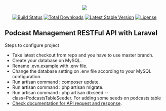 <p align="center"><img src="https://laravel.com/assets/img/components/logo-laravel.svg"></p>

<p align="center">
<a href="https://travis-ci.org/laravel/framework"><img src="https://travis-ci.org/laravel/framework.svg" alt="Build Status"></a>
<a href="https://packagist.org/packages/laravel/framework"><img src="https://poser.pugx.org/laravel/framework/d/total.svg" alt="Total Downloads"></a>
<a href="https://packagist.org/packages/laravel/framework"><img src="https://poser.pugx.org/laravel/framework/v/stable.svg" alt="Latest Stable Version"></a>
<a href="https://packagist.org/packages/laravel/framework"><img src="https://poser.pugx.org/laravel/framework/license.svg" alt="License"></a>
</p>

## Podcast Management RESTFul API with Laravel

Steps to configure project

- Take latest checkout from repo and you have to use master branch.
- Create your database on MySQL.
- Rename .evn.example with .env file.
- Change the database setting on .env file according to your MySQL configuration.
- Run artisan command : composer update.
- Run artisan command : php artisan migrate.
- Run artisan command : php artisan db:seed --class=PodcastsTableSeeder. For adding some seeds on podcasts table
- [Check documentation for API request and response](https://github.com/prakashmalviya/podcast/wiki).
